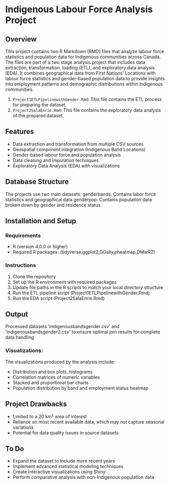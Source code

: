 # Indigenous Labour Force Analysis Project
## Overview
This project contains two R Markdown (RMD) files that analyze labour force statistics and population data for Indigenous communities across Canada. The files are part of a two stage analysis project that includes data extraction, transformation, loading (ETL), and exploratory data analysis (EDA). It combines geographical data from First Nations' Locations with labour force statistics and gender-based population data to provide insights into employment patterns and demographic distributions within Indigenous communities.

1. `Project1ETLPipelinewithGender.Rmd`: This file contains the ETL process for preparing the dataset.
2. `Project2SalaEnrie.Rmd`: This file contains the exploratory data analysis of the prepared dataset.

## Features
- Data extraction and transformation from multiple CSV sources
- Geospatial component integration (Indigenous Band Locations)
- Gender-based labour force and population analysis
- Data cleaning and imputation techniques
- Exploratory Data Analysis (EDA) with visualizations

## Database Structure
The projects use two main datasets:
genderbands: Contains labor force statistics and geographical data
genderpop: Contains population data broken down by gender and residence status

## Installation and Setup
### Requirements
- R (version 4.0.0 or higher)
- Required R packages: (tidyverse,ggplot2,GGally,pheatmap,DMwR2)

### Instructions
1. Clone the repository
2. Set up the R environment with required packages
3. Update file paths in the R scripts to match your local directory structure
4. Run the ETL pipeline script (Project1ETLPipelinewithGender.Rmd)
5. Run the EDA script (Project2SalaEnrie.Rmd)


## Output
Processed datasets 'indigenousbandsgender.csv' and 'indigenousbandsgender2.csv' to ensure optimal join results for complete data handling 

### Visualizations:
The visualizations produced by the analysis include: 
- Distribution and box plots, histograms 
- Correlation matrices of numeric variables 
- Stacked and proportional bar charts
- Population distribution by band and employment status heatmap
  
## Project Drawbacks
- Limited to a 20 km² area of interest
- Reliance on most recent available data, which may not capture seasonal variations
- Potential for data quality issues in source datasets

## To Do
- Expand the dataset to include more recent years
- Implement advanced statistical modeling techniques
- Create interactive visualizations using Shiny
- Perform comparative analysis with non-Indigenous population data
